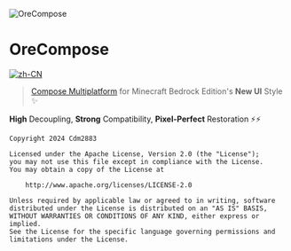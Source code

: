 ![OreCompose](https://socialify.git.ci/Cdm2883/OreCompose/image?custom_description=Compose+Multiplatform+for+Minecraft+Bedrock+Edition%27s+New+UI+%E2%9C%A8&description=1&font=Inter&forks=1&issues=1&logo=data%3Aimage%2Fpng%3Bbase64%2CiVBORw0KGgoAAAANSUhEUgAAAE4AAABXCAYAAACqc3NOAAAAAXNSR0IArs4c6QAAAh5JREFUeJzt3bFKw1AYxXEjASuR2kUEcSsOgtCCPkHxAVxEcPEZfBJdfQRx8gXEFxBaEBzETVxcarGoINbtGiQf7T1prmn8%2F6YkTZNw%2BM6Ym2iuYLV2J%2FN40kzc9vBhOPK5ZtJMotR%2FM8957175XNLbfKFXrzCCE0XjT5lMnkq2Tra87tU7vrXuFazCTJyI4ETeVQ1ZSV8hK8zEiQhOZFa1zJX0VUSFmTgRwYmiKlXSV54KM3EighNFq0d7buelN6hkJX1ZFV5u1V2FmTgRwYmiWrvj6vnfKukrXWEmTkRwoji9c3NwkXnS9vl%2BkIcpi%2Bhy1%2FiFquZGcKJ4%2FCnVrbBdyfGYOBHBiSaqqmVWKpynkhYmTkRwolxVtfxVhYuopIWJExGcqJCqWqZV4ZCVtDBxIoITBa2qxarwzuFZ4CeZHBMnIjgRwYkITkRwIoITEZyI4EQEJyI4EcGJCE5EcCKCExGciOBEBCciOBHBiQhORHAighMRnIjgRAQnIjgRwYkITkRwIoITEZyI4ETx19vArWwQr21mrgLx%2BXQX7olKoHt9mnm8sbLBKhB5EZwonl%2Bsp%2FfdKI4%2BftYUqmqFrUouNdZdDq%2F9R3e8%2F3zvtpk4EcGJYmtFvl%2FLo810hX0rmd5mxcIpIziR%2BWbNLFa4iEpamDgRwYm8X4IrQ4VDVtLCxIkITjS1D2FYrHWG0xWOFhKvb9ZYlUzjmzUlRXCib4RCv1Gei%2FJ7AAAAAElFTkSuQmCC&name=1&owner=1&pattern=Brick+Wall&pulls=1&stargazers=1&theme=Auto)
# OreCompose
[![zh-CN](https://img.shields.io/badge/README-%E7%AE%80%E4%BD%93%E4%B8%AD%E6%96%87-50a0fe?style=for-the-badge)](README.md)
> [Compose Multiplatform](https://www.jetbrains.com/lp/compose-multiplatform/) for Minecraft Bedrock Edition's **New UI** Style ✨

**High** Decoupling, **Strong** Compatibility, **Pixel-Perfect** Restoration ⚡⚡

```
Copyright 2024 Cdm2883

Licensed under the Apache License, Version 2.0 (the "License");
you may not use this file except in compliance with the License.
You may obtain a copy of the License at

    http://www.apache.org/licenses/LICENSE-2.0

Unless required by applicable law or agreed to in writing, software
distributed under the License is distributed on an "AS IS" BASIS,
WITHOUT WARRANTIES OR CONDITIONS OF ANY KIND, either express or implied.
See the License for the specific language governing permissions and
limitations under the License.
```
